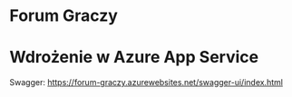 # Forum Graczy

# Wdrożenie w Azure App Service
Swagger:
https://forum-graczy.azurewebsites.net/swagger-ui/index.html
